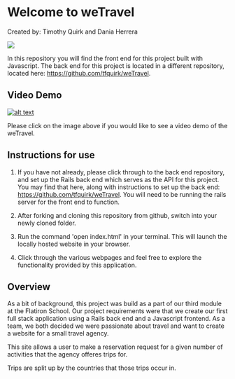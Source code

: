 # Welcome to weTravel

Created by: Timothy Quirk and Dania Herrera

![](https://github.com/tfquirk/weTravel_frontend/blob/master/assets/images/logo2.png)

In this repository you will find the front end for this project built with Javascript. The back end for this project is located in a different repository, located here: https://github.com/tfquirk/weTravel.

## Video Demo

[![alt text][image]][reference link]

[image]: https://i.ytimg.com/vi/hyuwWChCl3M/1.jpg "weTravel Demo Video"
[reference link]: https://youtu.be/hyuwWChCl3M

Please click on the image above if you would like to see a video demo of the weTravel.

## Instructions for use

1. If you have not already, please click through to the back end repository, and set up the Rails back end which serves as the API for this project. You may find that here, along with instructions to set up the back end: https://github.com/tfquirk/weTravel. You will need to be running the rails server for the front end to function.

2. After forking and cloning this repository from github, switch into your newly cloned folder.

3. Run the command 'open index.html' in your terminal. This will launch the locally hosted website in your browser.

4. Click through the various webpages and feel free to explore the functionality provided by this application.

## Overview  

As a bit of background, this project was build as a part of our third module at the Flatiron School. Our project requirements were that we create our first full stack application using a Rails back end and a Javascript frontend. As a team, we both decided we were passionate about travel and want to create a website for a small travel agency.

This site allows a user to make a reservation request for a given number of activities that the agency offeres trips for.

Trips are split up by the countries that those trips occur in.  
